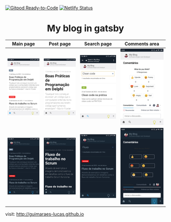[![Gitpod Ready-to-Code](https://img.shields.io/badge/Gitpod-Ready--to--Code-blue?logo=gitpod)](https://gitpod.io/#https://github.com/guimaraes-lucas/my-blog-gatsby) 
[![Netlify Status](https://api.netlify.com/api/v1/badges/c074d805-427e-48f9-8bd0-c90ddf27d70a/deploy-status)](https://app.netlify.com/sites/guimaraes/deploys)

<h1 align="center">
  My blog in gatsby
</h1>

| Main page                           | Post page                           | Search page                           | Comments area                           |
| ----------------------------------- | ----------------------------------- | ------------------------------------- | --------------------------------------- |
| ![Main page](./assets/light-1.jpeg) | ![Post page](./assets/light-2.jpeg) | ![Search page](./assets/light-3.jpeg) | ![Comments area](./assets/light-4.jpeg) |
| ![Main page](./assets/dark-1.jpeg)  | ![Post page](./assets/dark-2.jpeg)  | ![Search page](./assets/dark-3.jpeg)  | ![Comments area](./assets/dark-4.jpeg)  |

visit: http://guimaraes-lucas.github.io